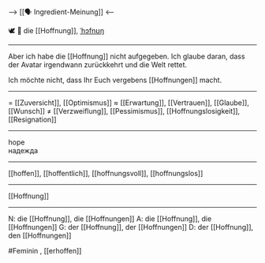 --> [[🗣️ Ingredient-Meinung]] <--

🕊️ 🔴 die [[Hoffnung]], [ˈhɔfnʊŋ](https://youglish.com/pronounce/Hoffnung/german)

---
Aber ich habe die [[Hoffnung]] nicht aufgegeben. Ich glaube daran, dass der Avatar irgendwann zurückkehrt und die Welt rettet.

Ich möchte nicht, dass Ihr Euch vergebens [[Hoffnungen]] macht.

---
= [[Zuversicht]], [[Optimismus]]
≈ [[Erwartung]], [[Vertrauen]], [[Glaube]], [[Wunsch]]
≠ [[Verzweiflung]], [[Pessimismus]], [[Hoffnungslosigkeit]], [[Resignation]]

---
hope  
надежда

---
[[hoffen]], [[hoffentlich]], [[hoffnungsvoll]], [[hoffnungslos]]

---
[[Hoffnung]]


---
N: die [[Hoffnung]], die [[Hoffnungen]]
A: die [[Hoffnung]], die [[Hoffnungen]]
G: der [[Hoffnung]], der [[Hoffnungen]]
D: der [[Hoffnung]], den [[Hoffnungen]]

#Feminin , [[erhoffen]]